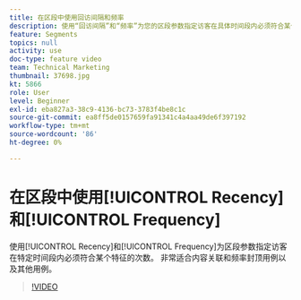 ```yaml
---
title: 在区段中使用回访间隔和频率
description: 使用“回访间隔”和“频率”为您的区段参数指定访客在具体时间段内必须符合某个特征的次数。 非常适合内容关联和频率封顶用例以及其他用例。
feature: Segments
topics: null
activity: use
doc-type: feature video
team: Technical Marketing
thumbnail: 37698.jpg
kt: 5866
role: User
level: Beginner
exl-id: eba827a3-38c9-4136-bc73-3783f4be8c1c
source-git-commit: ea8ff5de0157659fa91341c4a4aa49de6f397192
workflow-type: tm+mt
source-wordcount: '86'
ht-degree: 0%

---
```


# 在区段中使用[!UICONTROL Recency]和[!UICONTROL Frequency]

使用[!UICONTROL Recency]和[!UICONTROL Frequency]为区段参数指定访客在特定时间段内必须符合某个特征的次数。 非常适合内容关联和频率封顶用例以及其他用例。

>[!VIDEO](https://video.tv.adobe.com/v/37698/?quality=12&learn=on)
